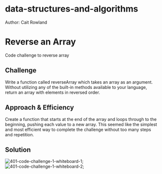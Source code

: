 # data-structures-and-algorithms
Author: Cait Rowland

# Reverse an Array
Code challenge to reverse array 

## Challenge
Write a function called reverseArray which takes an array as an argument. Without utilizing any of the built-in methods available to your language, return an array with elements in reversed order.

## Approach & Efficiency
Create a function that starts at the end of the array and loops through to the beginning, pushing each value to a new array. This seemed like the simplest and most efficient way to complete the challenge without too many steps and repetition. 

## Solution
![401-code-challenge-1-whiteboard-1](/images/reverseArr1.HEIC);
![401-code-challenge-1-whiteboard-2](/images/reverseArr2.HEIC);
